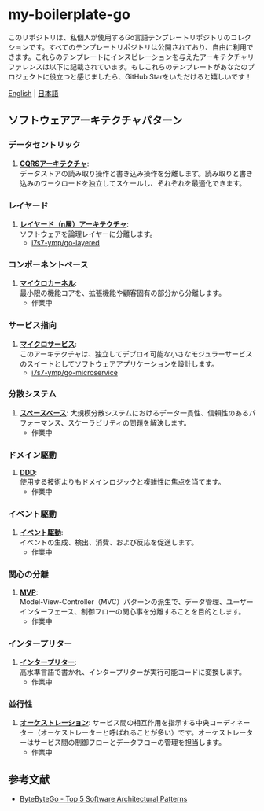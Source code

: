 # my-boilerplate-go

このリポジトリは、私個人が使用するGo言語テンプレートリポジトリのコレクションです。すべてのテンプレートリポジトリは公開されており、自由に利用できます。これらのテンプレートにインスピレーションを与えたアーキテクチャリファレンスは以下に記載されています。もしこれらのテンプレートがあなたのプロジェクトに役立つと感じましたら、GitHub Starをいただけると嬉しいです！

[English](README.md) | [日本語](README.jp.md)

## ソフトウェアアーキテクチャパターン

### データセントリック

1. [**CQRSアーキテクチャ**](docs/jp/cqrs-architecture.md):  
データストアの読み取り操作と書き込み操作を分離します。読み取りと書き込みのワークロードを独立してスケールし、それぞれを最適化できます。

### レイヤード

1. [**レイヤード（n層）アーキテクチャ**](docs/jp/layered-architecture.md):  
ソフトウェアを論理レイヤーに分離します。
    - [i7s7-ymp/go-layered](https://github.com/i7s7-ymp/go-layered)

### コンポーネントベース

1. [**マイクロカーネル**](docs/jp/microkernel-architecture.md):  
最小限の機能コアを、拡張機能や顧客固有の部分から分離します。
    - 作業中

### サービス指向

1. [**マイクロサービス**](docs/jp/microservices-architecture.md):  
このアーキテクチャは、独立してデプロイ可能な小さなモジュラーサービスのスイートとしてソフトウェアアプリケーションを設計します。
   - [i7s7-ymp/go-microservice](https://github.com/i7s7-ymp/go-microservice.git)

### 分散システム

1. [**スペースベース**](docs/jp/space-based-architecture.md):
大規模分散システムにおけるデータ一貫性、信頼性のあるパフォーマンス、スケーラビリティの問題を解決します。
   - 作業中

### ドメイン駆動

1. [**DDD**](docs/jp/domain-driven-design.md):  
使用する技術よりもドメインロジックと複雑性に焦点を当てます。
   - 作業中

### イベント駆動

1. [**イベント駆動**](docs/jp/event-driven-architecture.md):  
イベントの生成、検出、消費、および反応を促進します。
   - 作業中

### 関心の分離

1. [**MVP**](docs/jp/mvp-architecture.md):  
Model-View-Controller（MVC）パターンの派生で、データ管理、ユーザーインターフェース、制御フローの関心事を分離することを目的とします。
   - 作業中

### インタープリター

1. [**インタープリター**](docs/jp/interpreter-pattern.md):  
高水準言語で書かれ、インタープリターが実行可能コードに変換します。
   - 作業中

### 並行性

1. [**オーケストレーション**](docs/jp/orchestration-pattern.md): 
サービス間の相互作用を指示する中央コーディネーター（オーケストレーターと呼ばれることが多い）です。オーケストレーターはサービス間の制御フローとデータフローの管理を担当します。
   - 作業中

## 参考文献

- [ByteByteGo - Top 5 Software Architectural Patterns](https://bytebytego.com/guides/top-5-software-architectural-patterns/)
